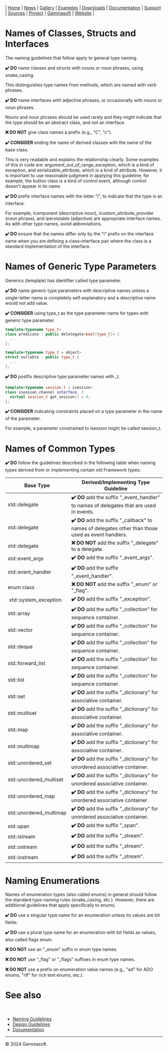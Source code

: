 | [Home](home.md) | [News](news.md) | [Gallery](gallery.md) | [Examples](examples.md) | [Downloads](downloads.md) | [Documentation](documentation.md) | [Support](support.md) | [Sources](https://github.com/gammasoft71/xtd) | [Project](https://sourceforge.net/projects/xtdpro/) | [Gammasoft](gammasoft.md) | [Website](https://gammasoft71.github.io/xtd) |

# Names of Classes, Structs and Interfaces

The naming guidelines that follow apply to general type naming.

**✔️ DO** name classes and structs with nouns or noun phrases, using snake_casing.

This distinguishes type names from methods, which are named with verb phrases.

**✔️ DO** name interfaces with adjective phrases, or occasionally with nouns or noun phrases.

Nouns and noun phrases should be used rarely and they might indicate that the type should be an abstract class, and not an interface.

**❌ DO NOT** give class names a prefix (e.g., "C", "c").

**✔️ CONSIDER** ending the name of derived classes with the name of the base class.

This is very readable and explains the relationship clearly. Some examples of this in code are: argument_out_of_range_exception, which is a kind of exception, and serializable_attribute, which is a kind of attribute. However, it is important to use reasonable judgment in applying this guideline; for example, the button class is a kind of control event, although control doesn't appear in its name.

**✔️ DO** prefix interface names with the letter "i", to indicate that the type is an interface.

For example, icomponent (descriptive noun), icustom_attribute_provider (noun phrase), and ipersistable (adjective) are appropriate interface names. As with other type names, avoid abbreviations.

**✔️ DO** ensure that the names differ only by the "i" prefix on the interface name when you are defining a class–interface pair where the class is a standard implementation of the interface.

# Names of Generic Type Parameters

Generics (template) has identifier called type parameter.

**✔️ DO** name generic type parameters with descriptive names unless a single-letter name is completely self-explanatory and a descriptive name would not add value.

**✔️ CONSIDER** using type_t as the type parameter name for types with generic type parameter.

```cpp
template<typename type_t>
class predicate : public deletegate<bool(type_t)> {
  ...
};
```

```cpp
template<typename type_t = object>
struct nullable : public type_t {
  ...
};
```

**✔️ DO** postfix descriptive type parameter names with _t.

```cpp
template<typename session_t = isession>
class isession_channel interface_ {
  virtual session_t get_session() = 0;
};
```

**✔️ CONSIDER** indicating constraints placed on a type parameter in the name of the parameter.

For example, a parameter constrained to isession might be called session_t.

# Names of Common Types

**✔️ DO** follow the guidelines described in the following table when naming types derived from or implementing certain xtd Framework types.

| Base Type               | Derived/Implementing Type Guideline                                                                |
| ----------------------- | -------------------------------------------------------------------------------------------------- |
| xtd::delegate           | **✔️ DO** add the suffix "_event_handler" to names of delegates that are used in events.            |
| xtd::delegate           | **✔️ DO** add the suffix "_callback" to names of delegates other than those used as event handlers. |
| xtd::delegate           | **❌ DO NOT** add the suffix "_delegate" to a delegate.                                             |
| xtd::event_args         | **✔️ DO** add the suffix "_event_args".                                                             |
| xtd::event_handler      | **✔️ DO** add the suffix "_event_handler".                                                          |
| enum class              | **❌ DO NOT** add the suffix "_enum" or "_flag".                                                    |
| xtd::system_exception| **✔️ DO** add the suffix "_exception".                                                              |
| std::array              | **✔️ DO** add the suffix "_collection" for sequence container.                                     |
| std::vector             | **✔️ DO** add the suffix "_collection" for sequence container.                                     |
| std::deque              | **✔️ DO** add the suffix "_collection" for sequence container.                                     |
| std::forward_list       | **✔️ DO** add the suffix "_collection" for sequence container.                                     |
| std::list               | **✔️ DO** add the suffix "_collection" for sequence container.                                     |
| std::set                | **✔️ DO** add the suffix "_dictionary" for associative container.                                  |
| std::multiset           | **✔️ DO** add the suffix "_dictionary" for associative container.                                  |
| std::map                | **✔️ DO** add the suffix "_dictionary" for associative container.                                  |
| std::multimap           | **✔️ DO** add the suffix "_dictionary" for associative container.                                  |
| std::unordered_set      | **✔️ DO** add the suffix "_dictionary" for unordered associative container.                        |
| std::unordered_multiset | **✔️ DO** add the suffix "_dictionary" for unordered associative container.                        |
| std::unordered_map      | **✔️ DO** add the suffix "_dictionary" for unordered associative container.                        |
| std::unordered_multimap | **✔️ DO** add the suffix "_dictionary" for unordered associative container.                        |
| std::span               | **✔️ DO** add the suffix "_span".                                                                   |
| std::istream            | **✔️ DO** add the suffix "_stream".                                                                 |
| std::ostream            | **✔️ DO** add the suffix "_stream".                                                                 |
| std::iostream           | **✔️ DO** add the suffix "_stream".                                                                 |

# Naming Enumerations

Names of enumeration types (also called enums) in general should follow the standard type-naming rules (snake_casing, etc.). However, there are additional guidelines that apply specifically to enums.

**✔️ DO** use a singular type name for an enumeration unless its values are bit fields.

**✔️ DO** use a plural type name for an enumeration with bit fields as values, also called flags enum.

**❌ DO NOT** use an "_enum" suffix in enum type names.

**❌ DO NOT** use "_flag" or "_flags" suffixes in enum type names.

**❌ DO NOT** use a prefix on enumeration value names (e.g., "ad" for ADO enums, "rtf" for rich text enums, etc.).

# See also
​
* [Naming Guidelines](naming_guidelines.md)
* [Design Guidelines](design_guidelines.md)
* [Documentation](documentation.md)

______________________________________________________________________________________________

© 2024 Gammasoft.
